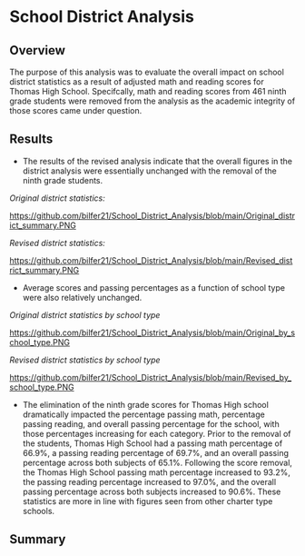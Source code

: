 # School District Analysis

## Overview

The purpose of this analysis was to evaluate the overall impact on school district statistics as a result of adjusted math and reading scores for Thomas High School. Specifcally, math and reading scores from 461 ninth grade students were removed from the analysis as the academic integrity of those scores came under question.

## Results

* The results of the revised analysis indicate that the overall figures in the district analysis were essentially unchanged with the removal of the ninth grade students.

*Original district statistics:*

https://github.com/bilfer21/School_District_Analysis/blob/main/Original_district_summary.PNG

*Revised district statistics:*

https://github.com/bilfer21/School_District_Analysis/blob/main/Revised_district_summary.PNG

* Average scores and passing percentages as a function of school type were also relatively unchanged.

*Original district statistics by school type*

https://github.com/bilfer21/School_District_Analysis/blob/main/Original_by_school_type.PNG

*Revised district statistics by school type*

https://github.com/bilfer21/School_District_Analysis/blob/main/Revised_by_school_type.PNG

* The elimination of the ninth grade scores for Thomas High school dramatically impacted the percentage passing math, percentage passing reading, and overall passing percentage for the school, with those percentages increasing for each category. Prior to the removal of the students, Thomas High School had a passing math percentage of 66.9%, a passing reading percentage of 69.7%, and an overall passing percentage across both subjects of 65.1%. Following the score removal, the Thomas High School passing math percentage increased to 93.2%, the passing reading percentage increased to 97.0%, and the overall passing percentage across both subjects increased to 90.6%. These statistics are more in line with figures seen from other charter type schools.




## Summary
